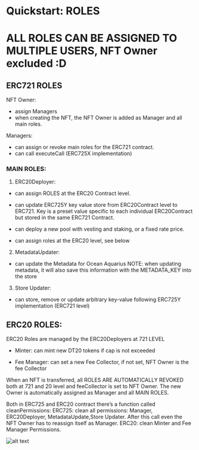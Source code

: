 # Quickstart: ROLES

# ALL ROLES CAN BE ASSIGNED TO MULTIPLE USERS, NFT Owner excluded :D

## ERC721 ROLES


NFT Owner: 
- assign Managers
- when creating the NFT, the NFT Owner is added as Manager and all main roles.

Managers:
- can assign or revoke main roles for the ERC721 contract.
- can call executeCall (ERC725X implementation) 

### MAIN ROLES:

1) ERC20Deployer:

- can assign ROLES at the ERC20 Contract level.

- can update ERC725Y key value store from ERC20Contract level to ERC721. Key is a preset value specific to each individual ERC20Contract but stored in the same ERC721 Contract.

- can deploy a new pool with vesting and staking, or a fixed rate price.

- can assign roles at the ERC20 level, see below

2) MetadataUpdater:

- can update the Metadata for Ocean Aquarius
NOTE: when updating metadata, it will also save this information with the METADATA_KEY into the store

3) Store Updater:
- can store, remove or update arbitrary key-value following ERC725Y implementation (ERC721 level)






## ERC20 ROLES:

ERC20 Roles are managed by the ERC20Deployers at 721 LEVEL

- Minter: can mint new DT20 tokens if cap is not exceeded

- Fee Manager: can set a new Fee Collector, if not set, NFT Owner is the fee Collector

When an NFT is transferred, all ROLES ARE AUTOMATICALLY REVOKED both at 721 and 20 level and feeCollector is set to NFT Owner.
The new Owner is automatically assigned as Manager and all MAIN ROLES. 



Both in ERC725 and ERC20 contract there’s a function called cleanPermissions:
ERC725: clean all permissions: Manager, ERC20Deployer, MetadataUpdate,Store Updater. After this call even the NFT Owner has to reassign itself as Manager.
ERC20: clean Minter and Fee Manager Permissions. 


![alt text](https://github.com/oceanprotocol/contracts/blob/feature/1SS/V4Roles.jpg?raw=true)